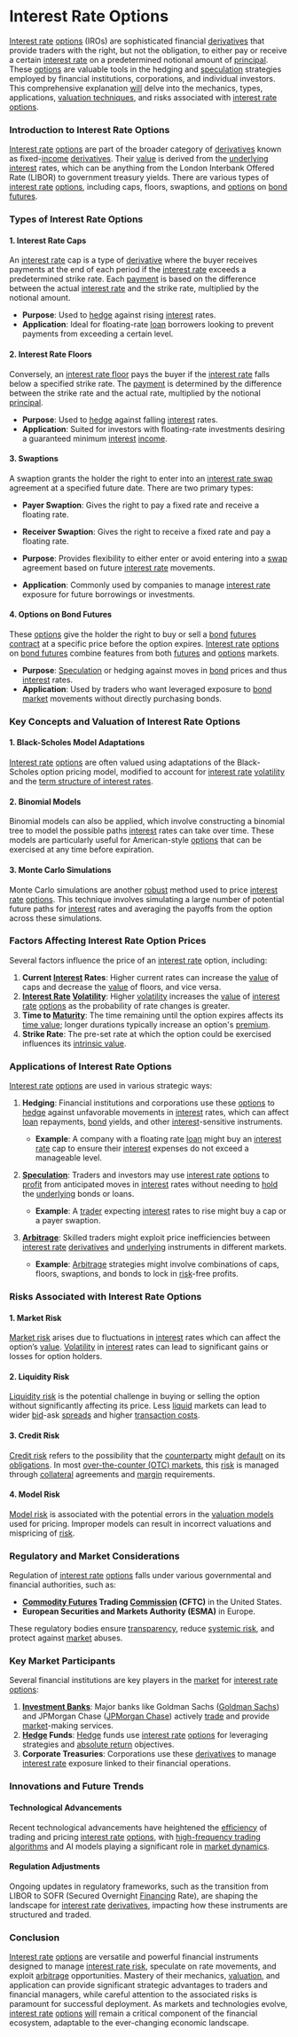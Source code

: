 # Interest Rate Options

[Interest rate](../i/interest_rate.md) [options](../o/options.md) (IROs) are sophisticated financial [derivatives](../d/derivatives.md) that provide traders with the right, but not the obligation, to either pay or receive a certain [interest rate](../i/interest_rate.md) on a predetermined notional amount of [principal](../p/principal.md). These [options](../o/options.md) are valuable tools in the hedging and [speculation](../s/speculation.md) strategies employed by financial institutions, corporations, and individual investors. This comprehensive explanation [will](../w/will.md) delve into the mechanics, types, applications, [valuation techniques](../v/valuation_techniques.md), and risks associated with [interest rate](../i/interest_rate.md) [options](../o/options.md).

### Introduction to Interest Rate Options

[Interest rate](../i/interest_rate.md) [options](../o/options.md) are part of the broader category of [derivatives](../d/derivatives.md) known as fixed-[income](../i/income.md) [derivatives](../d/derivatives.md). Their [value](../v/value.md) is derived from the [underlying](../u/underlying.md) [interest](../i/interest.md) rates, which can be anything from the London Interbank Offered Rate (LIBOR) to government treasury yields. There are various types of [interest rate](../i/interest_rate.md) [options](../o/options.md), including caps, floors, swaptions, and [options](../o/options.md) on [bond futures](../b/bond_futures.md).

### Types of Interest Rate Options

#### 1. Interest Rate Caps
An [interest rate](../i/interest_rate.md) cap is a type of [derivative](../d/derivative.md) where the buyer receives payments at the end of each period if the [interest rate](../i/interest_rate.md) exceeds a predetermined strike rate. Each [payment](../p/payment.md) is based on the difference between the actual [interest rate](../i/interest_rate.md) and the strike rate, multiplied by the notional amount.

- **Purpose**: Used to [hedge](../h/hedge.md) against rising [interest](../i/interest.md) rates.
- **Application**: Ideal for floating-rate [loan](../l/loan.md) borrowers looking to prevent payments from exceeding a certain level.

#### 2. Interest Rate Floors
Conversely, an [interest rate floor](../i/interest_rate_floor.md) pays the buyer if the [interest rate](../i/interest_rate.md) falls below a specified strike rate. The [payment](../p/payment.md) is determined by the difference between the strike rate and the actual rate, multiplied by the notional [principal](../p/principal.md).

- **Purpose**: Used to [hedge](../h/hedge.md) against falling [interest](../i/interest.md) rates.
- **Application**: Suited for investors with floating-rate investments desiring a guaranteed minimum [interest](../i/interest.md) [income](../i/income.md).

#### 3. Swaptions
A swaption grants the holder the right to enter into an [interest rate swap](../i/interest_rate_swap.md) agreement at a specified future date. There are two primary types: 

- **Payer Swaption**: Gives the right to pay a fixed rate and receive a floating rate.
- **Receiver Swaption**: Gives the right to receive a fixed rate and pay a floating rate.

- **Purpose**: Provides flexibility to either enter or avoid entering into a [swap](../s/swap.md) agreement based on future [interest rate](../i/interest_rate.md) movements.
- **Application**: Commonly used by companies to manage [interest rate](../i/interest_rate.md) exposure for future borrowings or investments.

#### 4. Options on Bond Futures
These [options](../o/options.md) give the holder the right to buy or sell a [bond](../b/bond.md) [futures contract](../f/futures_contract.md) at a specific price before the option expires. [Interest rate](../i/interest_rate.md) [options](../o/options.md) on [bond futures](../b/bond_futures.md) combine features from both [futures](../f/futures.md) and [options](../o/options.md) markets.

- **Purpose**: [Speculation](../s/speculation.md) or hedging against moves in [bond](../b/bond.md) prices and thus [interest](../i/interest.md) rates.
- **Application**: Used by traders who want leveraged exposure to [bond market](../b/bond_market.md) movements without directly purchasing bonds.

### Key Concepts and Valuation of Interest Rate Options

#### 1. Black-Scholes Model Adaptations
[Interest rate](../i/interest_rate.md) [options](../o/options.md) are often valued using adaptations of the Black-Scholes option pricing model, modified to account for [interest rate](../i/interest_rate.md) [volatility](../v/volatility.md) and the [term structure of interest rates](../t/term_structure_of_interest_rates.md).

#### 2. Binomial Models
Binomial models can also be applied, which involve constructing a binomial tree to model the possible paths [interest](../i/interest.md) rates can take over time. These models are particularly useful for American-style [options](../o/options.md) that can be exercised at any time before expiration.

#### 3. Monte Carlo Simulations
Monte Carlo simulations are another [robust](../r/robust.md) method used to price [interest rate](../i/interest_rate.md) [options](../o/options.md). This technique involves simulating a large number of potential future paths for [interest](../i/interest.md) rates and averaging the payoffs from the option across these simulations.

### Factors Affecting Interest Rate Option Prices

Several factors influence the price of an [interest rate](../i/interest_rate.md) option, including:

1. **Current [Interest](../i/interest.md) Rates**: Higher current rates can increase the [value](../v/value.md) of caps and decrease the [value](../v/value.md) of floors, and vice versa.
2. **[Interest Rate](../i/interest_rate.md) [Volatility](../v/volatility.md)**: Higher [volatility](../v/volatility.md) increases the [value](../v/value.md) of [interest rate](../i/interest_rate.md) [options](../o/options.md) as the probability of rate changes is greater.
3. **Time to [Maturity](../m/maturity.md)**: The time remaining until the option expires affects its [time value](../t/time_value.md); longer durations typically increase an option's [premium](../p/premium.md).
4. **Strike Rate**: The pre-set rate at which the option could be exercised influences its [intrinsic value](../i/intrinsic_value.md).

### Applications of Interest Rate Options

[Interest rate](../i/interest_rate.md) [options](../o/options.md) are used in various strategic ways:

1. **Hedging**: Financial institutions and corporations use these [options](../o/options.md) to [hedge](../h/hedge.md) against unfavorable movements in [interest](../i/interest.md) rates, which can affect [loan](../l/loan.md) repayments, [bond](../b/bond.md) yields, and other [interest](../i/interest.md)-sensitive instruments.
   
   - **Example**: A company with a floating rate [loan](../l/loan.md) might buy an [interest rate](../i/interest_rate.md) cap to ensure their [interest](../i/interest.md) expenses do not exceed a manageable level.

2. **[Speculation](../s/speculation.md)**: Traders and investors may use [interest rate](../i/interest_rate.md) [options](../o/options.md) to [profit](../p/profit.md) from anticipated moves in [interest](../i/interest.md) rates without needing to [hold](../h/hold.md) the [underlying](../u/underlying.md) bonds or loans.
   
   - **Example**: A [trader](../t/trader.md) expecting [interest](../i/interest.md) rates to rise might buy a cap or a payer swaption.

3. **[Arbitrage](../a/arbitrage.md)**: Skilled traders might exploit price inefficiencies between [interest rate](../i/interest_rate.md) [derivatives](../d/derivatives.md) and [underlying](../u/underlying.md) instruments in different markets.
   
   - **Example**: [Arbitrage](../a/arbitrage.md) strategies might involve combinations of caps, floors, swaptions, and bonds to lock in [risk](../r/risk.md)-free profits.

### Risks Associated with Interest Rate Options

#### 1. Market Risk
[Market risk](../m/market_risk.md) arises due to fluctuations in [interest](../i/interest.md) rates which can affect the option’s [value](../v/value.md). [Volatility](../v/volatility.md) in [interest](../i/interest.md) rates can lead to significant gains or losses for option holders.

#### 2. Liquidity Risk
[Liquidity risk](../l/liquidity_risk.md) is the potential challenge in buying or selling the option without significantly affecting its price. Less [liquid](../l/liquid.md) markets can lead to wider [bid](../b/bid.md)-ask [spreads](../s/spreads.md) and higher [transaction costs](../t/transaction_costs.md).

#### 3. Credit Risk
[Credit risk](../c/credit_risk.md) refers to the possibility that the [counterparty](../c/counterparty.md) might [default](../d/default.md) on its [obligations](../o/obligation.md). In most [over-the-counter (OTC) markets](../o/over-the-counter_markets.md), this [risk](../r/risk.md) is managed through [collateral](../c/collateral.md) agreements and [margin](../m/margin.md) requirements.

#### 4. Model Risk
[Model risk](../m/model_risk.md) is associated with the potential errors in the [valuation models](../v/valuation_models.md) used for pricing. Improper models can result in incorrect valuations and mispricing of [risk](../r/risk.md).

### Regulatory and Market Considerations

Regulation of [interest rate](../i/interest_rate.md) [options](../o/options.md) falls under various governmental and financial authorities, such as:

- **[Commodity Futures](../c/commodity_futures.md) Trading [Commission](../c/commission.md) (CFTC)** in the United States.
- **European Securities and Markets Authority (ESMA)** in Europe.

These regulatory bodies ensure [transparency](../t/transparency.md), reduce [systemic risk](../s/systemic_risk.md), and protect against [market](../m/market.md) abuses.

### Key Market Participants

Several financial institutions are key players in the [market](../m/market.md) for [interest rate](../i/interest_rate.md) [options](../o/options.md):

1. **[Investment Banks](../i/investment_bank_(ib).md)**: Major banks like Goldman Sachs ([Goldman Sachs](https://www.goldmansachs.com)) and JPMorgan Chase ([JPMorgan Chase](https://www.jpmorganchase.com)) actively [trade](../t/trade.md) and provide [market](../m/market.md)-making services.
2. **[Hedge](../h/hedge.md) Funds**: [Hedge](../h/hedge.md) funds use [interest rate](../i/interest_rate.md) [options](../o/options.md) for leveraging strategies and [absolute return](../a/absolute_return.md) objectives.
3. **Corporate Treasuries**: Corporations use these [derivatives](../d/derivatives.md) to manage [interest rate](../i/interest_rate.md) exposure linked to their financial operations.

### Innovations and Future Trends

#### Technological Advancements
Recent technological advancements have heightened the [efficiency](../e/efficiency.md) of trading and pricing [interest rate](../i/interest_rate.md) [options](../o/options.md), with [high-frequency trading algorithms](../h/high-frequency_trading_algorithms.md) and AI models playing a significant role in [market dynamics](../m/market_dynamics.md).

#### Regulation Adjustments
Ongoing updates in regulatory frameworks, such as the transition from LIBOR to SOFR (Secured Overnight [Financing](../f/financing.md) Rate), are shaping the landscape for [interest rate](../i/interest_rate.md) [derivatives](../d/derivatives.md), impacting how these instruments are structured and traded.

### Conclusion

[Interest rate](../i/interest_rate.md) [options](../o/options.md) are versatile and powerful financial instruments designed to manage [interest rate risk](../i/interest_rate_risk.md), speculate on rate movements, and exploit [arbitrage](../a/arbitrage.md) opportunities. Mastery of their mechanics, [valuation](../v/valuation.md), and application can provide significant strategic advantages to traders and financial managers, while careful attention to the associated risks is paramount for successful deployment. As markets and technologies evolve, [interest rate](../i/interest_rate.md) [options](../o/options.md) [will](../w/will.md) remain a critical component of the financial ecosystem, adaptable to the ever-changing economic landscape.
